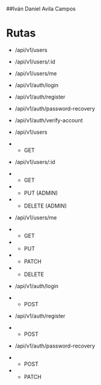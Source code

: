##Iván Daniel Avila Campos

# Rutas

- /api/v1/users
- /api/v1/users/:id
- /api/v1/users/me

- /api/v1/auth/login
- /api/v1/auth/register
- /api/v1/auth/password-recovery
- /api/v1/auth/verify-account

- /api/v1/users
- - GET 

- /api/v1/users/:id
- - GET  
- - PUT (ADMIN)
- - DELETE (ADMIN)

- /api/v1/users/me
- - GET
- - PUT
- - PATCH
- - DELETE

- /api/v1/auth/login
- - POST

- /api/v1/auth/register
- - POST

- /api/v1/auth/password-recovery
- - POST 
- - PATCH
